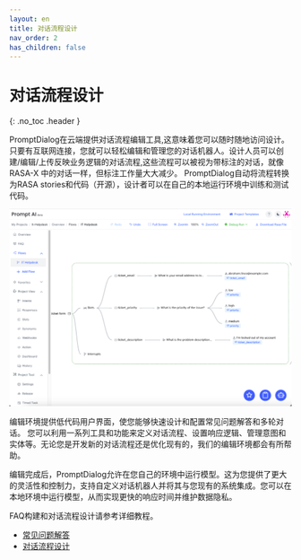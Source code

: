 ```yaml
---
layout: en
title: 对话流程设计
nav_order: 2
has_children: false
---
```

# 对话流程设计
{: .no_toc .header }

PromptDialog在云端提供对话流程编辑工具,这意味着您可以随时随地访问设计。 只要有互联网连接，您就可以轻松编辑和管理您的对话机器人。设计人员可以创建/编辑/上传反映业务逻辑的对话流程,这些流程可以被视为带标注的对话，就像RASA-X 中的对话一样，但标注工作量大大减少。 PromptDialog自动将流程转换为RASA stories和代码（开源），设计者可以在自己的本地运行环境中训练和测试代码。

![cloud_design.png](/assets/images/cloud_design/cloud_design.jpg)

编辑环境提供低代码用户界面，使您能够快速设计和配置常见问题解答和多轮对话。 您可以利用一系列工具和功能来定义对话流程、设置响应逻辑、管理意图和实体等。无论您是开发新的对话流程还是优化现有的，我们的编辑环境都会有所帮助。

编辑完成后，PromptDialog允许在您自己的环境中运行模型。这为您提供了更大的灵活性和控制力，支持自定义对话机器人并将其与您现有的系统集成。您可以在本地环境中运行模型，从而实现更快的响应时间并维护数据隐私。

FAQ构建和对话流程设计请参考详细教程。
- [常见问题解答](/docs/tutorial/faq/)
- [对话流程设计](/docs/tutorial/flow/)
